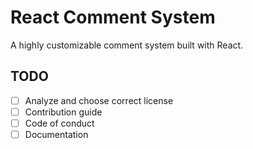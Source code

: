# React Comment System
A highly customizable comment system built with React.

## TODO
- [ ] Analyze and choose correct license
- [ ] Contribution guide
- [ ] Code of conduct
- [ ] Documentation